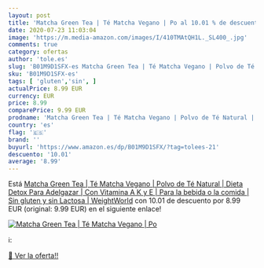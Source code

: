 ```yaml
---
layout: post
title: 'Matcha Green Tea | Té Matcha Vegano | Po al 10.01 % de descuento'
date: 2020-07-23 11:03:04
image: 'https://m.media-amazon.com/images/I/410TMAtQH1L._SL400_.jpg'
comments: true
category: ofertas
author: 'tole.es'
slug: 'B01M9D1SFX-es Matcha Green Tea | Té Matcha Vegano | Polvo de Té Natural...'
sku: 'B01M9D1SFX-es'
tags: [ 'gluten','sin', ]
actualPrice: 8.99 EUR
currency: EUR
price: 8.99
comparePrice: 9.99 EUR
prodname: 'Matcha Green Tea | Té Matcha Vegano | Polvo de Té Natural | Dieta Detox Para Adelgazar | Con Vitamina A  K y E | Para la bebida o la comida | Sin gluten y sin Lactosa | WeightWorld'
country: 'es'
flag: '🇪🇸'
brand: ''
buyurl: 'https://www.amazon.es/dp/B01M9D1SFX/?tag=tolees-21'
descuento: '10.01'
average: '8.99'
---
```


Está [Matcha Green Tea | Té Matcha Vegano | Polvo de Té Natural | Dieta Detox Para Adelgazar | Con Vitamina A  K y E | Para la bebida o la comida | Sin gluten y sin Lactosa | WeightWorld](https://www.amazon.es/dp/B01M9D1SFX/?tag=tolees-21) con 10.01 de descuento por 8.99 EUR (original: 9.99 EUR) en el siguiente enlace!

[![Matcha Green Tea | Té Matcha Vegano | Po](https://m.media-amazon.com/images/I/410TMAtQH1L._SL400_.jpg)](https://www.amazon.es/dp/B01M9D1SFX/?tag=tolees-21)

ℹ️:


[🛒 Ver la oferta!!](https://www.amazon.es/dp/B01M9D1SFX/?tag=tolees-21)

